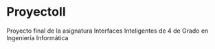 # ProyectoII
Proyecto final de la asignatura Interfaces Inteligentes de 4 de Grado en Ingeniería Informática

